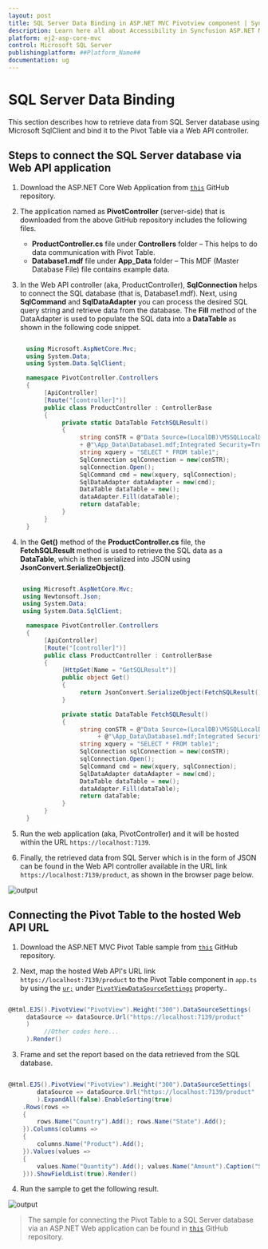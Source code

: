 ```yaml
---
layout: post
title: SQL Server Data Binding in ASP.NET MVC Pivotview component | Syncfusion
description: Learn here all about Accessibility in Syncfusion ASP.NET MVC Pivotview component of Syncfusion Essential JS 2 and more.
platform: ej2-asp-core-mvc
control: Microsoft SQL Server 
publishingplatform: ##Platform_Name##
documentation: ug
---
```


# SQL Server Data Binding

This section describes how to retrieve data from SQL Server database using Microsoft SqlClient and bind it to the Pivot Table via a Web API controller.

## Steps to connect the SQL Server database via Web API application

1. Download the ASP.NET Core Web Application from [`this`](https://github.com/SyncfusionExamples/how-to-bind-SQL-database-to-pivot-table) GitHub repository.

2. The application named as **PivotController** (server-side) that is downloaded from the above GitHub repository includes the following files.

    * **ProductController.cs** file under **Controllers** folder – This helps to do data communication with Pivot Table.
    * **Database1.mdf** file under **App_Data** folder – This MDF (Master Database File) file contains example data.

3. In the Web API controller (aka, ProductController), **SqlConnection** helps to connect the SQL database (that is, Database1.mdf). Next, using **SqlCommand** and **SqlDataAdapter** you can process the desired SQL query string and retrieve data from the database. The **Fill** method of the DataAdapter is used to populate the SQL data into a **DataTable** as shown in the following code snippet.

```csharp

     using Microsoft.AspNetCore.Mvc;
     using System.Data;
     using System.Data.SqlClient;

     namespace PivotController.Controllers
     {
          [ApiController]
          [Route("[controller]")]
          public class ProductController : ControllerBase
          {
               private static DataTable FetchSQLResult()
               {
                    string conSTR = @"Data Source=(LocalDB)\MSSQLLocalDB;AttachDbFilename=" + Environment.CurrentDirectory
                    + @"\App_Data\Database1.mdf;Integrated Security=True";
                    string xquery = "SELECT * FROM table1";
                    SqlConnection sqlConnection = new(conSTR);
                    sqlConnection.Open();
                    SqlCommand cmd = new(xquery, sqlConnection);
                    SqlDataAdapter dataAdapter = new(cmd);
                    DataTable dataTable = new();
                    dataAdapter.Fill(dataTable);
                    return dataTable;
               }
          }
     }

```

4. In the **Get()** method of the **ProductController.cs** file, the **FetchSQLResult** method is used to retrieve the SQL data as a **DataTable**, which is then serialized into JSON using **JsonConvert.SerializeObject()**.

```csharp

    using Microsoft.AspNetCore.Mvc;
    using Newtonsoft.Json;
    using System.Data;
    using System.Data.SqlClient;

     namespace PivotController.Controllers
     {
          [ApiController]
          [Route("[controller]")]
          public class ProductController : ControllerBase
          {
               [HttpGet(Name = "GetSQLResult")]
               public object Get()
               {
                    return JsonConvert.SerializeObject(FetchSQLResult());
               }

               private static DataTable FetchSQLResult()
               {
                    string conSTR = @"Data Source=(LocalDB)\MSSQLLocalDB;AttachDbFilename=" + Environment.CurrentDirectory
                         + @"\App_Data\Database1.mdf;Integrated Security=True";
                    string xquery = "SELECT * FROM table1";
                    SqlConnection sqlConnection = new(conSTR);
                    sqlConnection.Open();
                    SqlCommand cmd = new(xquery, sqlConnection);
                    SqlDataAdapter dataAdapter = new(cmd);
                    DataTable dataTable = new();
                    dataAdapter.Fill(dataTable);
                    return dataTable;
               }
          }
     }

```

5. Run the web application (aka, PivotController) and it will be hosted within the URL `https://localhost:7139`.

6. Finally, the retrieved data from SQL Server which is in the form of JSON can be found in the Web API controller available in the URL link `https://localhost:7139/product`, as shown in the browser page below.

![output](images/code-web-app.png)

## Connecting the Pivot Table to the hosted Web API URL

1. Download the ASP.NET MVC Pivot Table sample from [`this`](https://github.com/SyncfusionExamples/how-to-bind-SQL-database-to-pivot-table) GitHub repository.

2. Next, map the hosted Web API's URL link `https://localhost:7139/product` to the Pivot Table component in `app.ts` by using the  [`ur;`](https://help.syncfusion.com/cr/aspnetmvc-js2/Syncfusion.EJ2.PivotView.PivotViewDataSourceSettings.html#Syncfusion_EJ2_PivotView_PivotViewDataSourceSettings_Url) under [`PivotViewDataSourceSettings`](https://help.syncfusion.com/cr/aspnetmvc-js2/Syncfusion.EJ2.PivotView.PivotViewDataSourceSettingsBuilder.html) property..

```csharp

@Html.EJS().PivotView("PivotView").Height("300").DataSourceSettings(
     dataSource => dataSource.Url("https://localhost:7139/product"
     )
          //Other codes here...
     ).Render()

```

3. Frame and set the report based on the data retrieved from the SQL database.

```csharp

@Html.EJS().PivotView("PivotView").Height("300").DataSourceSettings(
        dataSource => dataSource.Url("https://localhost:7139/product"
        ).ExpandAll(false).EnableSorting(true)
    .Rows(rows =>
    {
        rows.Name("Country").Add(); rows.Name("State").Add();
    }).Columns(columns =>
    {
        columns.Name("Product").Add();
    }).Values(values =>
    {
        values.Name("Quantity").Add(); values.Name("Amount").Caption("Sold Amount").Add();
    })).ShowFieldList(true).Render()

```

4. Run the sample to get the following result.

![output](images/sql-data-binding.png)

> The sample for connecting the Pivot Table to a SQL Server database via an ASP.NET Web application can be found in [`this`](https://github.com/SyncfusionExamples/how-to-bind-SQL-database-to-pivot-table) GitHub repository.
